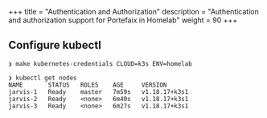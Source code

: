 +++
title = "Authentication and Authorization"
description = "Authentication and authorization support for Portefaix in Homelab"
weight = 90
+++

## Configure kubectl

```shell
❯ make kubernetes-credentials CLOUD=k3s ENV=homelab
```

```shell
❯ kubectl get nodes
NAME       STATUS   ROLES    AGE     VERSION
jarvis-1   Ready    master   7m59s   v1.18.17+k3s1
jarvis-2   Ready    <none>   6m40s   v1.18.17+k3s1
jarvis-3   Ready    <none>   6m27s   v1.18.17+k3s1
```
